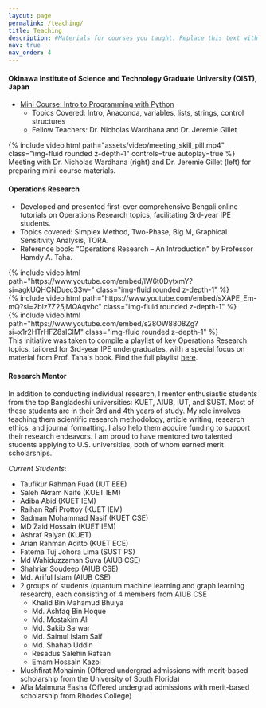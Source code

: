 ```yaml
---
layout: page
permalink: /teaching/
title: Teaching
description: #Materials for courses you taught. Replace this text with your description.
nav: true
nav_order: 4
---
```


#### Okinawa Institute of Science and Technology Graduate University (OIST), Japan

* [Mini Course: Intro to Programming with Python](https://groups.oist.jp/grad/skill-pill-programming-python)
  * Topics Covered: Intro, Anaconda, variables, lists, strings, control structures
  * Fellow Teachers: Dr. Nicholas Wardhana and Dr. Jeremie Gillet


<div class="row mt-1">
    <div class="col-sm mt-1 mt-md-0">
        {% include video.html path="assets/video/meeting_skill_pill.mp4" class="img-fluid rounded z-depth-1" controls=true autoplay=true %}
    </div>
</div>
<div class="caption">
    Meeting with Dr. Nicholas Wardhana (right) and Dr. Jeremie Gillet (left) for preparing mini-course materials.
</div>


#### Operations Research 
* Developed and presented first-ever comprehensive Bengali online tutorials on Operations Research topics, facilitating 3rd-year IPE students.
* Topics covered: Simplex Method, Two-Phase, Big M, Graphical Sensitivity Analysis, TORA.
* Reference book: "Operations Research – An Introduction" by Professor Hamdy A. Taha.

<div class="row mt-3">
    <div class="col-sm mt-3 mt-md-0">
        {% include video.html path="https://www.youtube.com/embed/lW6t0DytxmY?si=agkUQHCNDuec33w-" class="img-fluid rounded z-depth-1" %}
    </div>
    <div class="col-sm mt-3 mt-md-0">
        {% include video.html path="https://www.youtube.com/embed/sXAPE_Em-mQ?si=2blz7Z25jMQAqvbc" class="img-fluid rounded z-depth-1" %}
    </div>
    <div class="col-sm mt-3 mt-md-0">
        {% include video.html path="https://www.youtube.com/embed/s28OW8808Zg?si=x1r2HTrHFZ8sIClM" class="img-fluid rounded z-depth-1" %}
    </div>
</div>
<div class="caption">
    This initiative was taken to compile a playlist of key Operations Research topics, tailored for 3rd-year IPE undergraduates, with a special focus on material from Prof. Taha's book. Find the full playlist <a href="https://www.youtube.com/playlist?list=PLuSiLTVPLvAGr6HwXbtR6knxPTuivdh2E" target="_blank">here</a>.
</div>


#### Research Mentor
In addition to conducting individual research, I mentor enthusiastic students from the top Bangladeshi universities: KUET, AIUB, IUT, and SUST. Most of these students are in their 3rd and 4th years of study. My role involves teaching them scientific research methodology, article writing, research ethics, and journal formatting. I also help them acquire funding to support their research endeavors. I am proud to have mentored two talented students applying to U.S. universities, both of whom earned merit scholarships.

_Current Students_:
* Taufikur Rahman Fuad (IUT EEE)
* Saleh Akram Naife (KUET IEM)
* Adiba Abid (KUET IEM)
* Raihan Rafi Prottoy (KUET IEM)
* Sadman Mohammad Nasif (KUET CSE)
* MD Zaid Hossain (KUET IEM)
* Ashraf Raiyan (KUET)
* Arian Rahman Aditto (KUET ECE)
* Fatema Tuj Johora Lima (SUST PS)
* Md Wahiduzzaman Suva (AIUB CSE)
* Shahriar Soudeep (AIUB CSE)
* Md. Ariful Islam (AIUB CSE)
* 2 groups of students (quantum machine learning and graph learning research), each consisting of 4 members from AIUB CSE
    - Khalid Bin Mahamud Bhuiya
    - Md. Ashfaq Bin Hoque
    - Md. Mostakim Ali
    - Md. Sakib Sarwar
    - Md. Saimul Islam Saif
    - Md. Shahab Uddin
    - Resadus Salehin Rafsan
    - Emam Hossain Kazol
* Mushfirat Mohaimin (Offered undergrad admissions with merit-based scholarship from the University of South Florida)
* Afia Maimuna Easha (Offered undergrad admissions with merit-based scholarship from Rhodes College)





<!--
For now, this page is assumed to be a static description of your courses. You can convert it to a collection similar to `_projects/` so that you can have a dedicated page for each course.

Organize your courses by years, topics, or universities, however you like!
-->
